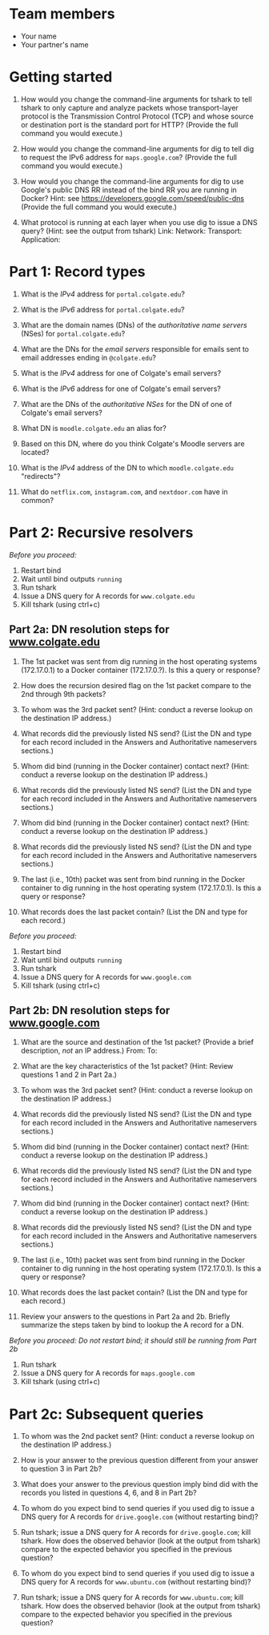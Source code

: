 # Team members
* Your name
* Your partner's name

# Getting started
1. How would you change the command-line arguments for tshark to tell tshark to
only capture and analyze packets whose transport-layer protocol is the
Transmission Control Protocol (TCP) and whose source or destination port is
the standard port for HTTP? (Provide the full command you would execute.)


2. How would you change the command-line arguments for dig to tell dig to
request the IPv6 address for `maps.google.com`? (Provide the full command you
would execute.)


3. How would you change the command-line arguments for dig to use Google's
public DNS RR instead of the bind RR you are running in Docker? Hint: see
https://developers.google.com/speed/public-dns (Provide the full command you would execute.)


4. What protocol is running at each layer when you use dig to issue a DNS
query? (Hint: see the output from tshark)
Link: 
Network: 
Transport: 
Application: 


# Part 1: Record types
1. What is the *IPv4* address for `portal.colgate.edu`?


2. What is the *IPv6* address for `portal.colgate.edu`?


3. What are the domain names (DNs) of the *authoritative name servers* (NSes)
for `portal.colgate.edu`?


4. What are the DNs for the *email servers* responsible for emails sent to email
addresses ending in `@colgate.edu`?


5. What is the *IPv4* address for one of Colgate's email servers?


6. What is the *IPv6* address for one of Colgate's email servers?


7. What are the DNs of the *authoritative NSes* for the DN of one of Colgate's
email servers?


8. What DN is `moodle.colgate.edu` an alias for?


9. Based on this DN, where do you think Colgate's Moodle servers are located?


10. What is the *IPv4* address of the DN to which `moodle.colgate.edu` "redirects"?

11. What do `netflix.com`, `instagram.com`, and `nextdoor.com` have in common?


# Part 2: Recursive resolvers
*Before you proceed:*
1. Restart bind
2. Wait until bind outputs `running`
3. Run tshark
4. Issue a DNS query for A records for `www.colgate.edu`
5. Kill tshark (using ctrl+c)

## Part 2a: DN resolution steps for www.colgate.edu
1. The 1st packet was sent from dig running in the host operating systems
(172.17.0.1) to a Docker container (172.17.0.?). Is this a query or response?


2. How does the recursion desired flag on the 1st packet compare to the 2nd
through 9th packets?


3. To whom was the 3rd packet sent? (Hint: conduct a reverse lookup on the
destination IP address.)


4. What records did the previously listed NS send? (List the DN and type for
each record included in the Answers and Authoritative nameservers sections.)


5. Whom did bind (running in the Docker container) contact next? (Hint: conduct
a reverse lookup on the destination IP address.)


6. What records did the previously listed NS send? (List the DN and type for
each record included in the Answers and Authoritative nameservers sections.)


7. Whom did bind (running in the Docker container) contact next? (Hint: conduct
a reverse lookup on the destination IP address.)


8. What records did the previously listed NS send? (List the DN and type for
each record included in the Answers and Authoritative nameservers sections.)


9. The last (i.e., 10th) packet was sent from bind running in the Docker
container to dig running in the host operating system (172.17.0.1). Is this a
query or response?


10. What records does the last packet contain? (List the DN and type for each
record.)



*Before you proceed:*
1. Restart bind
2. Wait until bind outputs `running`
3. Run tshark 
4. Issue a DNS query for A records for `www.google.com`
5. Kill tshark (using ctrl+c)

## Part 2b: DN resolution steps for www.google.com
1. What are the source and destination of the 1st packet? (Provide a brief
description, *not* an IP address.)
From: 
To:

2. What are the key characteristics of the 1st packet? (Hint: Review questions 
1 and 2 in Part 2a.)


3. To whom was the 3rd packet sent? (Hint: conduct a reverse lookup on the
destination IP address.)


4. What records did the previously listed NS send? (List the DN and type for
each record included in the Answers and Authoritative nameservers sections.)


5. Whom did bind (running in the Docker container) contact next? (Hint: conduct
a reverse lookup on the destination IP address.)


6. What records did the previously listed NS send? (List the DN and type for
each record included in the Answers and Authoritative nameservers sections.)


7. Whom did bind (running in the Docker container) contact next? (Hint: conduct
a reverse lookup on the destination IP address.)


8. What records did the previously listed NS send? (List the DN and type for
each record included in the Answers and Authoritative nameservers sections.)


9. The last (i.e., 10th) packet was sent from bind running in the Docker
container to dig running in the host operating system (172.17.0.1). Is this a
query or response?


10. What records does the last packet contain? (List the DN and type for each
record.)


11. Review your answers to the questions in Part 2a and 2b. Briefly summarize
the steps taken by bind to lookup the A record for a DN.


*Before you proceed:*
*Do not restart bind; it should still be running from Part 2b*
1. Run tshark
2. Issue a DNS query for A records for `maps.google.com`
3. Kill tshark (using ctrl+c)

# Part 2c: Subsequent queries
1. To whom was the 2nd packet sent? (Hint: conduct a reverse lookup on the
destination IP address.)


2. How is your answer to the previous question different from your answer to
question 3 in Part 2b?


3. What does your answer to the previous question imply bind did with the
records you listed in questions 4, 6, and 8 in Part 2b?


4. To whom do you expect bind to send queries if you used dig to issue a DNS
query for A records for `drive.google.com` (without restarting bind)?


5. Run tshark; issue a DNS query for A records for `drive.google.com`; kill
tshark. How does the observed behavior (look at the output from tshark) compare
to the expected behavior you specified in the previous question?


6. To whom do you expect bind to send queries if you used dig to issue a DNS
query for A records for `www.ubuntu.com` (without restarting bind)?


7. Run tshark; issue a DNS query for A records for `www.ubuntu.com`; kill
tshark. How does the observed behavior (look at the output from tshark) compare
to the expected behavior you specified in the previous question?


